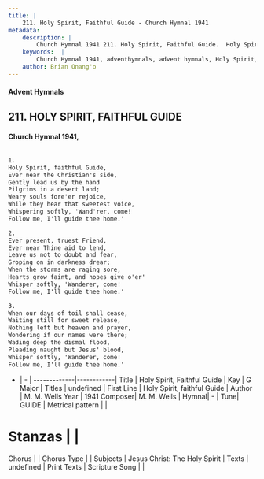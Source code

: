 ```yaml
---
title: |
    211. Holy Spirit, Faithful Guide - Church Hymnal 1941
metadata:
    description: |
        Church Hymnal 1941 211. Holy Spirit, Faithful Guide.  Holy Spirit, faithful Guide,  Ever near the Christian's side,  Gently lead us by the hand  Pilgrims in a desert land;  Weary souls fore'er rejoice,  While they hear that sweetest voice,  Whispering softly, 'Wand'rer, come!  Follow me, I'll guide thee home.'  
    keywords:  |
        Church Hymnal 1941, adventhymnals, advent hymnals, Holy Spirit, Faithful Guide, Holy Spirit, faithful Guide. 
    author: Brian Onang'o
---
```


#### Advent Hymnals
## 211. HOLY SPIRIT, FAITHFUL GUIDE
####  Church Hymnal 1941,

```txt

1.
Holy Spirit, faithful Guide, 
Ever near the Christian's side, 
Gently lead us by the hand 
Pilgrims in a desert land; 
Weary souls fore'er rejoice, 
While they hear that sweetest voice, 
Whispering softly, 'Wand'rer, come! 
Follow me, I'll guide thee home.' 

2.
Ever present, truest Friend, 
Ever near Thine aid to lend, 
Leave us not to doubt and fear, 
Groping on in darkness drear; 
When the storms are raging sore, 
Hearts grow faint, and hopes give o'er' 
Whisper softly, 'Wanderer, come! 
Follow me, I'll guide thee home.' 

3.
When our days of toil shall cease, 
Waiting still for sweet release, 
Nothing left but heaven and prayer, 
Wondering if our names were there; 
Wading deep the dismal flood, 
Pleading naught but Jesus' blood, 
Whisper softly, 'Wanderer, come! 
Follow me, I'll guide thee home.'


```

- |   -  |
-------------|------------|
Title | Holy Spirit, Faithful Guide |
Key | G Major |
Titles | undefined |
First Line | Holy Spirit, faithful Guide |
Author | M. M. Wells
Year | 1941
Composer| M. M. Wells |
Hymnal|  - |
Tune| GUIDE |
Metrical pattern | |
# Stanzas |  |
Chorus |  |
Chorus Type |  |
Subjects | Jesus Christ: The Holy Spirit |
Texts | undefined |
Print Texts | 
Scripture Song |  |
    
